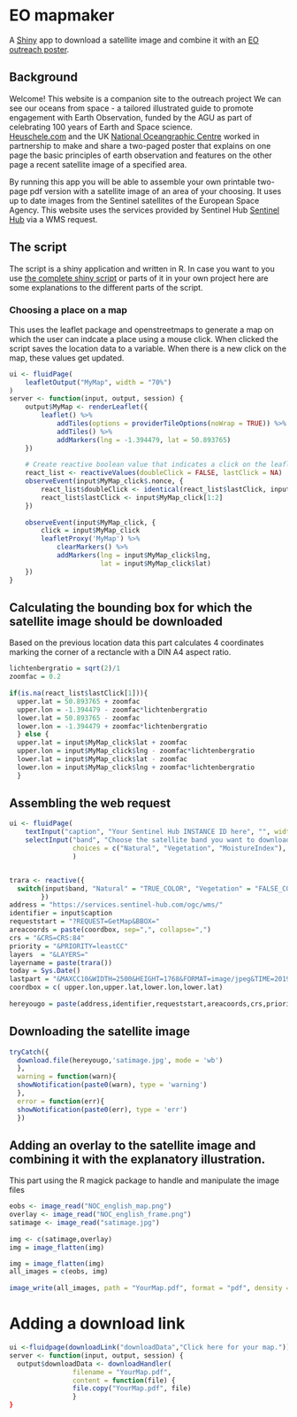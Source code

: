 # EO mapmaker
A [Shiny](https://derjan.shinyapps.io/eomapmaker/) app to download a satellite image and combine it with an [EO outreach poster](NOC_english_map.jpg). 

## Background
Welcome! This website is a companion site to the outreach project We can see our oceans from space - a tailored illustrated guide to promote engagement with Earth Observation, funded by the AGU as part of celebrating 100 years of Earth and Space science.  
[Heuschele.com](https://www.heuschele.com) and the UK [National Oceangraphic Centre](https://www.noc.ac.uk) worked in partnership to make and share a two-paged poster that explains on one page the basic principles of earth observation and features on the other page a recent satellite image of a specified area. 

By running this app you will be able to assemble your own printable two-page pdf version with a satellite image of an area of your choosing. It uses up to date images from the Sentinel satellites of the European Space Agency. This website uses the services provided by Sentinel Hub [Sentinel Hub](https://www.sentinel-hub.com) via a WMS request.

## The script 
The script is a shiny application and written in R. In case you want to you use [the complete shiny script](app.R) or parts of it in your own project here are some explanations to the different parts of the script. 


### Choosing a place on a map
This uses the leaflet package and openstreetmaps to generate a map on which the user can indcate a place using a mouse click. When clicked the script saves the location data to a variable. When there is a new click on the map, these values get updated.

```R 
ui <- fluidPage(
    leafletOutput("MyMap", width = "70%")
)
server <- function(input, output, session) {
    output$MyMap <- renderLeaflet({
        leaflet() %>% 
            addTiles(options = providerTileOptions(noWrap = TRUE)) %>% 
            addTiles() %>% 
            addMarkers(lng = -1.394479, lat = 50.893765)
    })
    
    # Create reactive boolean value that indicates a click on the leaflet widget
    react_list <- reactiveValues(doubleClick = FALSE, lastClick = NA)
    observeEvent(input$MyMap_click$.nonce, {
        react_list$doubleClick <- identical(react_list$lastClick, input$MyMap_click[1:2])
        react_list$lastClick <- input$MyMap_click[1:2]
    })
    
    observeEvent(input$MyMap_click, {
        click = input$MyMap_click
        leafletProxy('MyMap') %>% 
            clearMarkers() %>% 
            addMarkers(lng = input$MyMap_click$lng, 
                       lat = input$MyMap_click$lat)
    }) 
}
```

## Calculating the bounding box for which the satellite image should be downloaded
Based on the previous location data this part calculates 4 coordinates marking the corner of a rectancle with a DIN A4 aspect ratio.

```R
lichtenbergratio = sqrt(2)/1
zoomfac = 0.2
 
if(is.na(react_list$lastClick[1])){
  upper.lat = 50.893765 + zoomfac 
  upper.lon = -1.394479 - zoomfac*lichtenbergratio
  lower.lat = 50.893765 - zoomfac 
  lower.lon = -1.394479 + zoomfac*lichtenbergratio
  } else {
  upper.lat = input$MyMap_click$lat + zoomfac 
  upper.lon = input$MyMap_click$lng - zoomfac*lichtenbergratio
  lower.lat = input$MyMap_click$lat - zoomfac 
  lower.lon = input$MyMap_click$lng + zoomfac*lichtenbergratio
  }
```

## Assembling the web request

```R
ui <- fluidPage(
    textInput("caption", "Your Sentinel Hub INSTANCE ID here", "", width = "60%"),
    selectInput("band", "Choose the satellite band you want to download",
                choices = c("Natural", "Vegetation", "MoistureIndex"), width = "60%")
                )


trara <- reactive({
  switch(input$band, "Natural" = "TRUE_COLOR", "Vegetation" = "FALSE_COLOR", "MoistureIndex" = "MOISTURE_INDEX")
        })
address = "https://services.sentinel-hub.com/ogc/wms/"
identifier = input$caption
requeststart = "?REQUEST=GetMap&BBOX="
areacoords = paste(coordbox, sep=",", collapse=",")
crs = "&CRS=CRS:84"
priority = "&PRIORITY=leastCC"
layers  = "&LAYERS="
layername = paste(trara())
today = Sys.Date()
lastpart = "&MAXCC10&WIDTH=2500&HEIGHT=1768&FORMAT=image/jpeg&TIME=2019-01-01/"
coordbox = c( upper.lon,upper.lat,lower.lon,lower.lat)
            
hereyougo = paste(address,identifier,requeststart,areacoords,crs,priority,layers,layername,lastpart,today,sep = "", collapse = "")
```

## Downloading the satellite image 
```R
tryCatch({
  download.file(hereyougo,'satimage.jpg', mode = 'wb')
  },
  warning = function(warn){
  showNotification(paste0(warn), type = 'warning')
  },
  error = function(err){
  showNotification(paste0(err), type = 'err')
  })
```

## Adding an overlay to the satellite image and combining it with the explanatory illustration.
This part using the R magick package to handle and manipulate the image files
```R
eobs <- image_read("NOC_english_map.png")
overlay <- image_read("NOC_english_frame.png")
satimage <- image_read("satimage.jpg")
            
img <- c(satimage,overlay)
img = image_flatten(img)

img = image_flatten(img)
all_images = c(eobs, img)
            
image_write(all_images, path = "YourMap.pdf", format = "pdf", density = 72)  
```

# Adding a download link 
```R
ui <-fluidpage(downloadLink("downloadData","Click here for your map."))
server <- function(input, output, session) {
  output$downloadData <- downloadHandler(
                filename = "YourMap.pdf",
                content = function(file) {
                file.copy("YourMap.pdf", file)
                }
}
```
